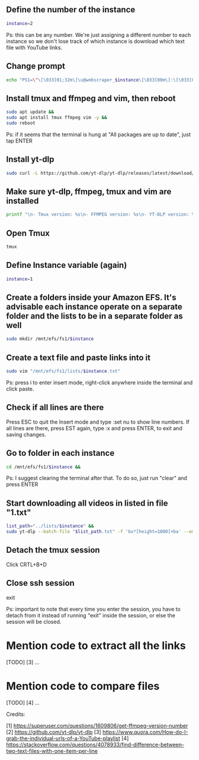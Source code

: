 ## Define the number of the instance

```sh
instance=2
```

Ps: this can be any number. We're just assigning a different number to each instance so we don't lose track of which instance is download which text file with YouTube links.

## Change prompt

```sh
echo "PS1=\"\[\033[01;32m\]\u@webscraper_$instance\[\033[00m\]:\[\033[01;34m\]\w\[\033[00m\]\$ \"" >> ~/.bashrc && source ~/.bashrc
```

## Install tmux and ffmpeg and vim, then reboot

```sh
sudo apt update &&
sudo apt install tmux ffmpeg vim -y &&
sudo reboot
```

Ps: if it seems that the terminal is hung at "All packages are up to date", just tap ENTER

## Install yt-dlp

```sh
sudo curl -L https://github.com/yt-dlp/yt-dlp/releases/latest/download/yt-dlp -o /usr/local/bin/yt-dlp && sudo chmod a+rx /usr/local/bin/yt-dlp
```

## Make sure yt-dlp, ffmpeg, tmux and vim are installed

```sh
printf "\n- Tmux version: %s\n- FFMPEG version: %s\n- YT-DLP version: %s\n- Vim version: %s\n\n" "$(tmux -V | awk '{print $NF}')" "$(ffmpeg -version | sed -n "s/ffmpeg version \([-0-9.]*\).*/\1/p;")" "$(yt-dlp --version)" "$(vim --version | head -n 1)"
```


## Open Tmux
```sh
tmux
```

## Define Instance variable (again)

```sh
instance=1
```

## Create a folders inside your Amazon EFS. It's advisable each instance operate on a separate folder and the lists to be in a separate folder as well

```sh
sudo mkdir /mnt/efs/fs1/$instance
```

## Create a text file and paste links into it

```sh
sudo vim "/mnt/efs/fs1/lists/$instance.txt"
```

Ps: press i to enter insert mode, right-click anywhere inside the terminal and click paste.

## Check if all lines are there

Press ESC to quit the Insert mode and type :set nu to show line numbers. If all lines are there, press EST again, type :x and press ENTER, to exit and saving changes.

## Go to folder in each instance

```sh
cd /mnt/efs/fs1/$instance &&
```

Ps: I suggest clearing the terminal after that. To do so, just run "clear" and press ENTER


## Start downloading all videos in listed in file "1.txt"

```sh
list_path="../lists/$instance" &&
sudo yt-dlp --batch-file "$list_path.txt" -f 'bv*[height=1080]+ba' --embed-thumbnail --embed-metadata
```

## Detach the tmux session

Click CRTL+B+D

## Close ssh session

exit

Ps: important to note that every time you enter the session, you have to detach from it instead of running "exit" inside the session, or else the session will be closed.

# Mention code to extract all the links
[TODO] [3] ...

# Mention code to compare files
[TODO] [4] ...

Credits:

[1] https://superuser.com/questions/1609806/get-ffmpeg-version-number
[2] https://github.com/yt-dlp/yt-dlp
[3] https://www.quora.com/How-do-I-grab-the-individual-urls-of-a-YouTube-playlist
[4] https://stackoverflow.com/questions/4078933/find-difference-between-two-text-files-with-one-item-per-line
